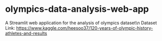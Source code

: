 # olympics-data-analysis-web-app
A Streamlit web application for the analysis of olympics dataset\n
Dataset Link: https://www.kaggle.com/heesoo37/120-years-of-olympic-history-athletes-and-results
